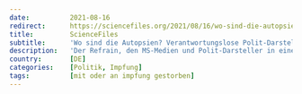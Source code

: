```yaml
---
date:          2021-08-16
redirect:      https://sciencefiles.org/2021/08/16/wo-sind-die-autopsien-verantwortungslose-polit-darsteller-verhindern-klarheit-uber-covid-19-impfstoffe/
title:         ScienceFiles
subtitle:      'Wo sind die Autopsien? Verantwortungslose Polit-Darsteller verhindern Klarheit über COVID-19 Impfstoffe'
description:   'Der Refrain, den MS-Medien und Polit-Darsteller in einer Monotonie von sich geben, die jedes der lähmenden Kinderlieder, die manche von uns noch im Kindergarten lernen mussten, in den Schatten stellt, ist immer derselbe: COVID-19 Impfstoffe sind sicher, COVID-19 Impfstoffe schützen, COVID-19 Impfstoffe retten Leben, COVID-19 Impfstoffe haben so gut wie keine Nebenwirkungen, tralalalala Stellen wir…'
country:       [DE]
categories:    [Politik, Impfung]
tags:          [mit oder an impfung gestorben]
---
```

